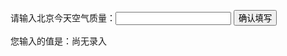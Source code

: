 <!DOCTYPE html>
<html>
  <head>
    <meta charset="utf-8">
    <title>IFE JavaScript Task 01</title>
  </head>
<body>

  <label>请输入北京今天空气质量：<input id="aqi-input" type="text"></label>
  <button id="button">确认填写</button>

  <div>您输入的值是：<span id="aqi-display">尚无录入</span></div>

<script type="text/javascript">
(function() {
  /*	
  在注释下方写下代码
  给按钮button绑定一个点击事件
  在事件处理函数中
  获取aqi-input输入的值，并显示在aqi-display中
  */
  var $ = function (id) {
	  return document.getElementById(id);
  }
  var handler = function (){
	  var num = parseInt($("aqi-input").value);
	  if((!isNaN(num)) && (num>=0) && (num<=1000)){
		  $("aqi-display").innerHTML = num;
	  } else {
		  alert($("aqi-input").value + " 不是有效的AQI数值，请重新输入0-1000的有效整数！")
	  }
  }
  $("button").onclick = function(){
	  handler();
  }
  
  $("aqi-input").onkeyup = function (event) {
	  if(event.keyCode === 13){
		  handler();
	  }
  }
  
})();
</script>
</body>
</html>
